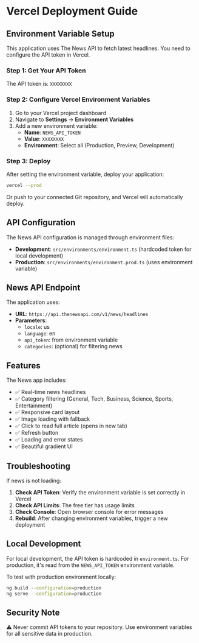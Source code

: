 # Vercel Deployment Guide

## Environment Variable Setup

This application uses The News API to fetch latest headlines. You need to configure the API token in Vercel.

### Step 1: Get Your API Token

The API token is: `XXXXXXXX`

### Step 2: Configure Vercel Environment Variables

1. Go to your Vercel project dashboard
2. Navigate to **Settings** → **Environment Variables**
3. Add a new environment variable:
   - **Name**: `NEWS_API_TOKEN`
   - **Value**: `XXXXXXXX`
   - **Environment**: Select all (Production, Preview, Development)

### Step 3: Deploy

After setting the environment variable, deploy your application:

```bash
vercel --prod
```

Or push to your connected Git repository, and Vercel will automatically deploy.

## API Configuration

The News API configuration is managed through environment files:

- **Development**: `src/environments/environment.ts` (hardcoded token for local development)
- **Production**: `src/environments/environment.prod.ts` (uses environment variable)

## News API Endpoint

The application uses:
- **URL**: `https://api.thenewsapi.com/v1/news/headlines`
- **Parameters**:
  - `locale`: us
  - `language`: en
  - `api_token`: from environment variable
  - `categories`: (optional) for filtering news

## Features

The News app includes:
- ✅ Real-time news headlines
- ✅ Category filtering (General, Tech, Business, Science, Sports, Entertainment)
- ✅ Responsive card layout
- ✅ Image loading with fallback
- ✅ Click to read full article (opens in new tab)
- ✅ Refresh button
- ✅ Loading and error states
- ✅ Beautiful gradient UI

## Troubleshooting

If news is not loading:

1. **Check API Token**: Verify the environment variable is set correctly in Vercel
2. **Check API Limits**: The free tier has usage limits
3. **Check Console**: Open browser console for error messages
4. **Rebuild**: After changing environment variables, trigger a new deployment

## Local Development

For local development, the API token is hardcoded in `environment.ts`. For production, it's read from the `NEWS_API_TOKEN` environment variable.

To test with production environment locally:

```bash
ng build --configuration=production
ng serve --configuration=production
```

## Security Note

⚠️ Never commit API tokens to your repository. Use environment variables for all sensitive data in production.

